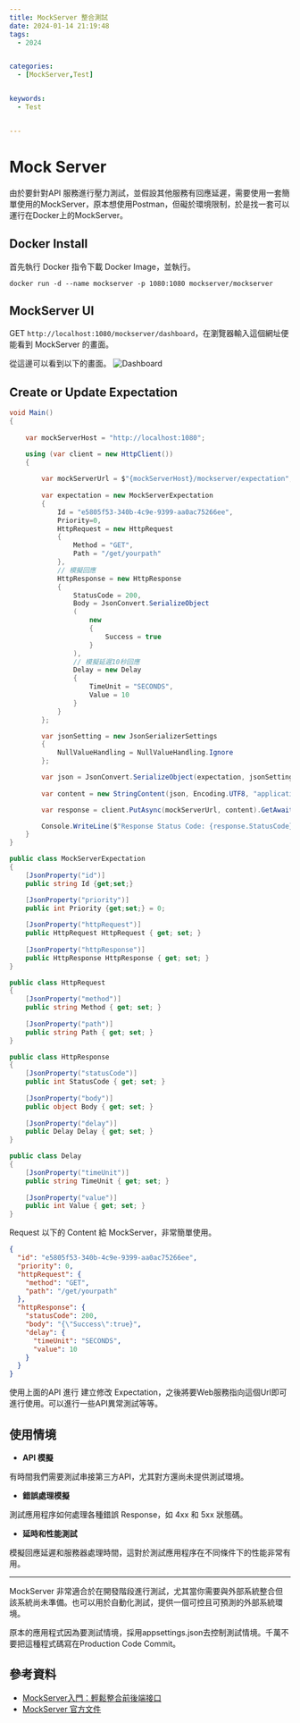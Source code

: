 ```yaml
---
title: MockServer 整合測試
date: 2024-01-14 21:19:48
tags:
  - 2024


categories:
  - [MockServer,Test]


keywords: 
  - Test


---
```


# Mock Server

由於要針對API 服務進行壓力測試，並假設其他服務有回應延遲，需要使用一套簡單使用的MockServer，原本想使用Postman，但礙於環境限制，於是找一套可以運行在Docker上的MockServer。


## Docker Install

首先執行 Docker 指令下載 Docker Image，並執行。

```shell
docker run -d --name mockserver -p 1080:1080 mockserver/mockserver
```


## MockServer UI

GET `http://localhost:1080/mockserver/dashboard`，在瀏覽器輸入這個網址便能看到 MockServer 的畫面。

從這邊可以看到以下的畫面。
![Dashboard](../static/images/MockServerUI.png)

## Create or Update Expectation

```csharp
void Main()
{
	
	var mockServerHost = "http://localhost:1080";

	using (var client = new HttpClient())
	{
		
        var mockServerUrl = $"{mockServerHost}/mockserver/expectation";
            
        var expectation = new MockServerExpectation
        {
			Id = "e5805f53-340b-4c9e-9399-aa0ac75266ee",
			Priority=0,
            HttpRequest = new HttpRequest
            {
                Method = "GET",
                Path = "/get/yourpath"
            },
            // 模擬回應
            HttpResponse = new HttpResponse
            {
                StatusCode = 200,
                Body = JsonConvert.SerializeObject
				(
					new 
                    {
                        Success = true
					}
                ),
                // 模擬延遲10秒回應
				Delay = new Delay
				{
					TimeUnit = "SECONDS",
					Value = 10
				}
			}
		};

		var jsonSetting = new JsonSerializerSettings 
		{
			NullValueHandling = NullValueHandling.Ignore
		};

		var json = JsonConvert.SerializeObject(expectation, jsonSetting);
        
		var content = new StringContent(json, Encoding.UTF8, "application/json");

		var response = client.PutAsync(mockServerUrl, content).GetAwaiter().GetResult();

		Console.WriteLine($"Response Status Code: {response.StatusCode}");
	}
}

public class MockServerExpectation
{
	[JsonProperty("id")]
	public string Id {get;set;}

	[JsonProperty("priority")]
	public int Priority {get;set;} = 0;
	
	[JsonProperty("httpRequest")]
	public HttpRequest HttpRequest { get; set; }
	
	[JsonProperty("httpResponse")]
	public HttpResponse HttpResponse { get; set; }
}

public class HttpRequest
{
	[JsonProperty("method")]
	public string Method { get; set; }
    
	[JsonProperty("path")]
	public string Path { get; set; }
}

public class HttpResponse
{
	[JsonProperty("statusCode")]
	public int StatusCode { get; set; }
    
	[JsonProperty("body")]
	public object Body { get; set; }
    
	[JsonProperty("delay")]
	public Delay Delay { get; set; }
}

public class Delay
{
	[JsonProperty("timeUnit")]
	public string TimeUnit { get; set; }
    
	[JsonProperty("value")]
	public int Value { get; set; }
}

```

Request 以下的 Content 給 MockServer，非常簡單使用。


```json
{
  "id": "e5805f53-340b-4c9e-9399-aa0ac75266ee",
  "priority": 0,
  "httpRequest": {
    "method": "GET",
    "path": "/get/yourpath"
  },
  "httpResponse": {
    "statusCode": 200,
    "body": "{\"Success\":true}",
    "delay": {
      "timeUnit": "SECONDS",
      "value": 10
    }
  }
}
```


使用上面的API 進行 建立修改 Expectation，之後將要Web服務指向這個Url即可進行使用。可以進行一些API異常測試等等。


## 使用情境

* **API 模擬**

有時間我們需要測試串接第三方API，尤其對方還尚未提供測試環境。

* **錯誤處理模擬**

測試應用程序如何處理各種錯誤 Response，如 4xx 和 5xx 狀態碼。

* **延時和性能測試**

模擬回應延遲和服務器處理時間，這對於測試應用程序在不同條件下的性能非常有用。

---

MockServer 非常適合於在開發階段進行測試，尤其當你需要與外部系統整合但該系統尚未準備。也可以用於自動化測試，提供一個可控且可預測的外部系統環境。

原本的應用程式因為要測試情境，採用appsettings.json去控制測試情境。千萬不要把這種程式碼寫在Production Code Commit。


## 參考資料

* [MockServer入門：輕鬆整合前後端接口](https://www.tpisoftware.com/tpu/articleDetails/1895)
* [MockServer 官方文件](https://www.mock-server.com/)